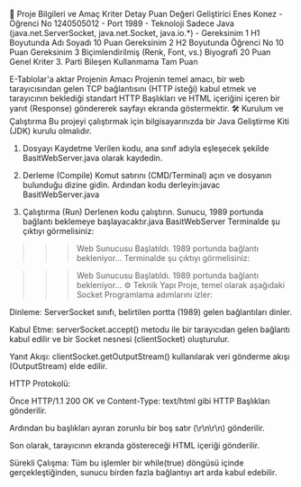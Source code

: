 🚀 Proje Bilgileri ve Amaç
Kriter	Detay	Puan Değeri
Geliştirici	Enes Konez	-
Öğrenci No	1240505012	-
Port	1989	-
Teknoloji	Sadece Java (java.net.ServerSocket, java.net.Socket, java.io.*)	-
Gereksinim 1	H1 Boyutunda Adı Soyadı	10 Puan
Gereksinim 2	H2 Boyutunda Öğrenci No	10 Puan
Gereksinim 3	Biçimlendirilmiş (Renk, Font, vs.) Biyografi	20 Puan
Genel Kriter	3. Parti Bileşen Kullanmama	Tam Puan

E-Tablolar'a aktar
Projenin Amacı
Projenin temel amacı, bir web tarayıcısından gelen TCP bağlantısını (HTTP isteği) kabul etmek ve tarayıcının beklediği standart HTTP Başlıkları ve HTML içeriğini içeren bir yanıt (Response) göndererek sayfayı ekranda göstermektir.
🛠️ Kurulum ve Çalıştırma
Bu projeyi çalıştırmak için bilgisayarınızda bir Java Geliştirme Kiti (JDK) kurulu olmalıdır.

1. Dosyayı Kaydetme
Verilen kodu, ana sınıf adıyla eşleşecek şekilde BasitWebServer.java olarak kaydedin.

2. Derleme (Compile)
Komut satırını (CMD/Terminal) açın ve dosyanın bulunduğu dizine gidin. Ardından kodu derleyin:javac BasitWebServer.java
3. Çalıştırma (Run)
Derlenen kodu çalıştırın. Sunucu, 1989 portunda bağlantı beklemeye başlayacaktır.java BasitWebServer
Terminalde şu çıktıyı görmelisiniz:

>>> Web Sunucusu Başlatıldı.
>>> 1989 portunda bağlantı bekleniyor...
>>> Terminalde şu çıktıyı görmelisiniz:

>>> Web Sunucusu Başlatıldı.
>>> 1989 portunda bağlantı bekleniyor...
>>> ⚙️ Teknik Yapı
Proje, temel olarak aşağıdaki Socket Programlama adımlarını izler:

Dinleme: ServerSocket sınıfı, belirtilen portta (1989) gelen bağlantıları dinler.

Kabul Etme: serverSocket.accept() metodu ile bir tarayıcıdan gelen bağlantı kabul edilir ve bir Socket nesnesi (clientSocket) oluşturulur.

Yanıt Akışı: clientSocket.getOutputStream() kullanılarak veri gönderme akışı (OutputStream) elde edilir.

HTTP Protokolü:

Önce HTTP/1.1 200 OK ve Content-Type: text/html gibi HTTP Başlıkları gönderilir.

Ardından bu başlıkları ayıran zorunlu bir boş satır (\r\n\r\n) gönderilir.

Son olarak, tarayıcının ekranda göstereceği HTML içeriği gönderilir.

Sürekli Çalışma: Tüm bu işlemler bir while(true) döngüsü içinde gerçekleştiğinden, sunucu birden fazla bağlantıyı art arda kabul edebilir.
